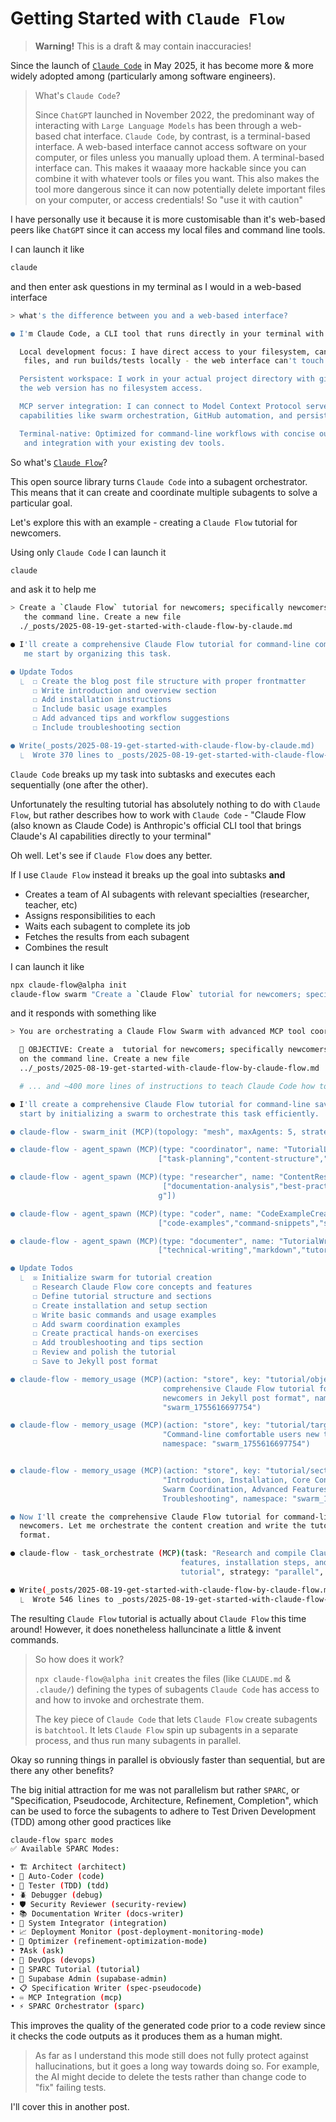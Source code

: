# Getting Started with `Claude Flow`

> **Warning!** This is a draft & may contain inaccuracies!

Since the launch of [`Claude Code`](https://docs.anthropic.com/en/docs/claude-code/overview) in May 2025, it has become more & more widely adopted among (particularly among software engineers).

> What's `Claude Code`? 
>
> Since `ChatGPT` launched in November 2022, the predominant way of interacting with `Large Language Models` has been through a web-based chat interface. `Claude Code`, by contrast, is a terminal-based interface. A web-based interface cannot access software on your computer, or files unless you manually upload them. A terminal-based interface can. This makes it waaaay more hackable since you can combine it with whatever tools or files you want. This also makes the tool more dangerous since it can now potentially delete important files on your computer, or access credentials! So "use it with caution"

I have personally use it because it is more customisable than it's web-based peers like `ChatGPT` since it can access my local files and command line tools.

I can launch it like

```sh
claude
```

and then enter ask questions in my terminal as I would in a web-based interface

```sh
> what's the difference between you and a web-based interface?

● I'm Claude Code, a CLI tool that runs directly in your terminal with several key advantages:

  Local development focus: I have direct access to your filesystem, can execute commands, edit
   files, and run builds/tests locally - the web interface can't touch your machine.

  Persistent workspace: I work in your actual project directory with git integration, while
  the web version has no filesystem access.

  MCP server integration: I can connect to Model Context Protocol servers for extended
  capabilities like swarm orchestration, GitHub automation, and persistent memory.

  Terminal-native: Optimized for command-line workflows with concise output, batch operations,
   and integration with your existing dev tools.
```

So what's [`Claude Flow`](https://github.com/ruvnet/claude-flow)?

This open source library turns `Claude Code` into a subagent orchestrator. This means that it can create and coordinate multiple subagents to solve a particular goal.

Let's explore this with an example - creating a `Claude Flow` tutorial for newcomers.

Using only `Claude Code` I can launch it

```sh
claude
```

and ask it to help me

```sh
> Create a `Claude Flow` tutorial for newcomers; specifically newcomers who are comfortable on
   the command line. Create a new file
  ./_posts/2025-08-19-get-started-with-claude-flow-by-claude.md

● I'll create a comprehensive Claude Flow tutorial for command-line comfortable newcomers. Let
   me start by organizing this task.

● Update Todos
  ⎿  ☐ Create the blog post file structure with proper frontmatter
     ☐ Write introduction and overview section
     ☐ Add installation instructions
     ☐ Include basic usage examples
     ☐ Add advanced tips and workflow suggestions
     ☐ Include troubleshooting section

● Write(_posts/2025-08-19-get-started-with-claude-flow-by-claude.md)
  ⎿  Wrote 370 lines to _posts/2025-08-19-get-started-with-claude-flow-by-claude.md
```

`Claude Code` breaks up my task into subtasks and executes each sequentially (one after the other).

Unfortunately the resulting tutorial has absolutely nothing to do with `Claude Flow`, but rather describes how to work with `Claude Code` - "Claude Flow (also known as Claude Code) is Anthropic's official CLI tool that brings Claude's AI capabilities directly to your terminal"

Oh well. Let's see if `Claude Flow` does any better.

If I use `Claude Flow` instead it breaks up the goal into subtasks **and** 
- Creates a team of AI subagents with relevant specialties (researcher, teacher, etc)
- Assigns responsibilities to each
- Waits each subagent to complete its job
- Fetches the results from each subagent
- Combines the result

I can launch it like

```sh
npx claude-flow@alpha init
claude-flow swarm "Create a `Claude Flow` tutorial for newcomers; specifically newcomers who are comfortable on the command line. Create a new file ../_posts/2025-08-19-get-started-with-claude-flow-by-claude-flow.md"
```

and it responds with something like

```sh
> You are orchestrating a Claude Flow Swarm with advanced MCP tool coordination.

  🎯 OBJECTIVE: Create a  tutorial for newcomers; specifically newcomers who are comfortable
  on the command line. Create a new file
  ../_posts/2025-08-19-get-started-with-claude-flow-by-claude-flow.md

  # ... and ~400 more lines of instructions to teach Claude Code how to orchestrate subagents

● I'll create a comprehensive Claude Flow tutorial for command-line savvy newcomers. Let me
  start by initializing a swarm to orchestrate this task efficiently.

● claude-flow - swarm_init (MCP)(topology: "mesh", maxAgents: 5, strategy: "adaptive")

● claude-flow - agent_spawn (MCP)(type: "coordinator", name: "TutorialLead", capabilities:
                                 ["task-planning","content-structure","quality-control"])

● claude-flow - agent_spawn (MCP)(type: "researcher", name: "ContentResearcher", capabilities:
                                  ["documentation-analysis","best-practices","example-gatherin
                                 g"])

● claude-flow - agent_spawn (MCP)(type: "coder", name: "CodeExampleCreator", capabilities:
                                 ["code-examples","command-snippets","script-generation"])

● claude-flow - agent_spawn (MCP)(type: "documenter", name: "TutorialWriter", capabilities:
                                 ["technical-writing","markdown","tutorial-structure"])

● Update Todos
  ⎿  ☒ Initialize swarm for tutorial creation
     ☐ Research Claude Flow core concepts and features
     ☐ Define tutorial structure and sections
     ☐ Create installation and setup section
     ☐ Write basic commands and usage examples
     ☐ Add swarm coordination examples
     ☐ Create practical hands-on exercises
     ☐ Add troubleshooting and tips section
     ☐ Review and polish the tutorial
     ☐ Save to Jekyll post format

● claude-flow - memory_usage (MCP)(action: "store", key: "tutorial/objective", value: "Create
                                  comprehensive Claude Flow tutorial for CLI-comfortable
                                  newcomers in Jekyll post format", namespace:
                                  "swarm_1755616697754")

● claude-flow - memory_usage (MCP)(action: "store", key: "tutorial/target_audience", value:
                                  "Command-line comfortable users new to Claude Flow",
                                  namespace: "swarm_1755616697754")


● claude-flow - memory_usage (MCP)(action: "store", key: "tutorial/sections", value:
                                  "Introduction, Installation, Core Concepts, Basic Usage,
                                  Swarm Coordination, Advanced Features, Practical Examples,
                                  Troubleshooting", namespace: "swarm_1755616697754")

● Now I'll create the comprehensive Claude Flow tutorial for command-line comfortable
  newcomers. Let me orchestrate the content creation and write the tutorial in Jekyll post
  format.

● claude-flow - task_orchestrate (MCP)(task: "Research and compile Claude Flow core concepts,
                                      features, installation steps, and best practices for
                                      tutorial", strategy: "parallel", priority: "high")

● Write(_posts/2025-08-19-get-started-with-claude-flow-by-claude-flow.md)
  ⎿  Wrote 546 lines to _posts/2025-08-19-get-started-with-claude-flow-by-claude-flow.md
```

The resulting `Claude Flow` tutorial is actually about `Claude Flow` this time around! However, it does nonetheless halluncinate a little & invent commands.

> So how does it work?
>
> `npx claude-flow@alpha init` creates the files (like `CLAUDE.md` & `.claude/`) defining the types of subagents `Claude Code` has access to and how to invoke and orchestrate them.
> 
> The key piece of `Claude Code` that lets `Claude Flow` create subagents is `batchtool`. It lets `Claude Flow` spin up subagents in a separate process, and thus run many subagents in parallel.

Okay so running things in parallel is obviously faster than sequential, but are there any other benefits?

The big initial attraction for me was not parallelism but rather `SPARC`, or "Specification, Pseudocode, Architecture, Refinement, Completion", which can be used to force the subagents to adhere to Test Driven Development (TDD) among other good practices like

```sh
claude-flow sparc modes
✅ Available SPARC Modes:

• 🏗️ Architect (architect)
• 🧠 Auto-Coder (code)
• 🧪 Tester (TDD) (tdd)
• 🪲 Debugger (debug)
• 🛡️ Security Reviewer (security-review)
• 📚 Documentation Writer (docs-writer)
• 🔗 System Integrator (integration)
• 📈 Deployment Monitor (post-deployment-monitoring-mode)
• 🧹 Optimizer (refinement-optimization-mode)
• ❓Ask (ask)
• 🚀 DevOps (devops)
• 📘 SPARC Tutorial (tutorial)
• 🔐 Supabase Admin (supabase-admin)
• 📋 Specification Writer (spec-pseudocode)
• ♾️ MCP Integration (mcp)
• ⚡️ SPARC Orchestrator (sparc)
```

This improves the quality of the generated code prior to a code review since it checks the code outputs as it produces them as a human might.

> As far as I understand this mode still does not fully protect against hallucinations, but it goes a long way towards doing so. For example, the AI might decide to delete the tests rather than change code to "fix" failing tests.    

I'll cover this in another post.
